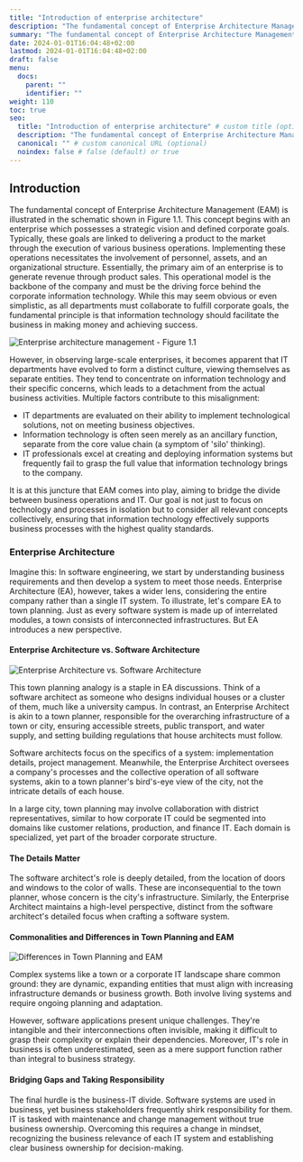 ```yaml
---
title: "Introduction of enterprise architecture"
description: "The fundamental concept of Enterprise Architecture Management (EAM) in a glance."
summary: "The fundamental concept of Enterprise Architecture Management (EAM) in a glance."
date: 2024-01-01T16:04:48+02:00
lastmod: 2024-01-01T16:04:48+02:00
draft: false
menu:
  docs:
    parent: ""
    identifier: ""
weight: 110
toc: true
seo:
  title: "Introduction of enterprise architecture" # custom title (optional)
  description: "The fundamental concept of Enterprise Architecture Management (EAM) in a glance." # custom description (recommended)
  canonical: "" # custom canonical URL (optional)
  noindex: false # false (default) or true
---
```


## Introduction

The fundamental concept of Enterprise Architecture Management (EAM) is illustrated in the schematic shown in Figure 1.1. This concept begins with an enterprise which possesses a strategic vision and defined corporate goals. Typically, these goals are linked to delivering a product to the market through the execution of various business operations. Implementing these operations necessitates the involvement of personnel, assets, and an organizational structure. Essentially, the primary aim of an enterprise is to generate revenue through product sales. This operational model is the backbone of the company and must be the driving force behind the corporate information technology. While this may seem obvious or even simplistic, as all departments must collaborate to fulfill corporate goals, the fundamental principle is that information technology should facilitate the business in making money and achieving success.

![Enterprise architecture management - Figure 1.1](https://cdn.sa.net/2024/02/03/qzVuDE7jyeWvNoZ.png)

However, in observing large-scale enterprises, it becomes apparent that IT departments have evolved to form a distinct culture, viewing themselves as separate entities. They tend to concentrate on information technology and their specific concerns, which leads to a detachment from the actual business activities. Multiple factors contribute to this misalignment:

- IT departments are evaluated on their ability to implement technological solutions, not on meeting business objectives.
- Information technology is often seen merely as an ancillary function, separate from the core value chain (a symptom of 'silo' thinking).
- IT professionals excel at creating and deploying information systems but frequently fail to grasp the full value that information technology brings to the company.

It is at this juncture that EAM comes into play, aiming to bridge the divide between business operations and IT. Our goal is not just to focus on technology and processes in isolation but to consider all relevant concepts collectively, ensuring that information technology effectively supports business processes with the highest quality standards.

### Enterprise Architecture

Imagine this: In software engineering, we start by understanding business requirements and then develop a system to meet those needs. Enterprise Architecture (EA), however, takes a wider lens, considering the entire company rather than a single IT system. To illustrate, let's compare EA to town planning. Just as every software system is made up of interrelated modules, a town consists of interconnected infrastructures. But EA introduces a new perspective.

#### Enterprise Architecture vs. Software Architecture

![Enterprise Architecture vs. Software Architecture](https://cdn.sa.net/2024/02/03/JwDE1srqWXIRK6H.png)

This town planning analogy is a staple in EA discussions. Think of a software architect as someone who designs individual houses or a cluster of them, much like a university campus. In contrast, an Enterprise Architect is akin to a town planner, responsible for the overarching infrastructure of a town or city, ensuring accessible streets, public transport, and water supply, and setting building regulations that house architects must follow.

Software architects focus on the specifics of a system: implementation details, project management. Meanwhile, the Enterprise Architect oversees a company's processes and the collective operation of all software systems, akin to a town planner's bird's-eye view of the city, not the intricate details of each house.

In a large city, town planning may involve collaboration with district representatives, similar to how corporate IT could be segmented into domains like customer relations, production, and finance IT. Each domain is specialized, yet part of the broader corporate structure.

#### The Details Matter

The software architect's role is deeply detailed, from the location of doors and windows to the color of walls. These are inconsequential to the town planner, whose concern is the city's infrastructure. Similarly, the Enterprise Architect maintains a high-level perspective, distinct from the software architect's detailed focus when crafting a software system.

#### Commonalities and Differences in Town Planning and EAM

![Differences in Town Planning and EAM](https://cdn.sa.net/2024/02/03/Ky7fUJ6S3QFDPZY.png)

Complex systems like a town or a corporate IT landscape share common ground: they are dynamic, expanding entities that must align with increasing infrastructure demands or business growth. Both involve living systems and require ongoing planning and adaptation.

However, software applications present unique challenges. They're intangible and their interconnections often invisible, making it difficult to grasp their complexity or explain their dependencies. Moreover, IT's role in business is often underestimated, seen as a mere support function rather than integral to business strategy.

#### Bridging Gaps and Taking Responsibility

The final hurdle is the business-IT divide. Software systems are used in business, yet business stakeholders frequently shirk responsibility for them. IT is tasked with maintenance and change management without true business ownership. Overcoming this requires a change in mindset, recognizing the business relevance of each IT system and establishing clear business ownership for decision-making.